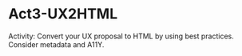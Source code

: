 # Act3-UX2HTML
Activity: Convert your UX proposal to HTML by using best practices. Consider metadata and A11Y.

